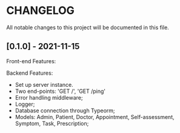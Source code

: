# CHANGELOG

All notable changes to this project will be documented in this file.

## [0.1.0] - 2021-11-15

Front-end Features:


Backend Features:
- Set up server instance. 
- Two end-points: 'GET /', 'GET /ping' 
- Error handling middleware;
- Logger;
- Database connection through Typeorm;
- Models: Admin, Patient, Doctor, Appointment, Self-assessment, Symptom, Task, Prescription;
